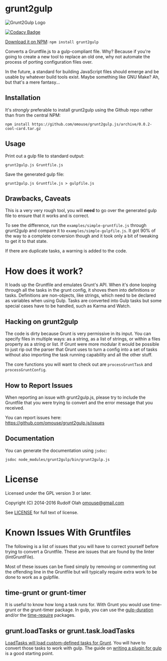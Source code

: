 # grunt2gulp

![Grunt2Gulp Logo](https://github.com/omouse/grunt2gulp.js/blob/master/grunt2gulp-logo.png)

[![Codacy Badge](https://api.codacy.com/project/badge/7174ac139c9e42fabec2ebc1df48de8a)](https://www.codacy.com/app/omouse/grunt2gulp-js)

[Download it on NPM](https://www.npmjs.com/package/grunt2gulp): `npm install grunt2gulp`

Converts a Gruntfile.js to a gulp-compliant file. Why? Because if
you're going to create a new tool to replace an old one, why not
automate the process of porting configuration files over.

In the future, a standard for building JavaScript files should emerge
and be usable by whatever build tools exist. Maybe something like GNU
Make? Ah, but that's a mere fantasy...

## Installation

It's *strongly* preferable to install grunt2gulp using the Github repo
rather than from the central NPM:

    npm install https://github.com/omouse/grunt2gulp.js/archive/0.0.2-cool-card.tar.gz

## Usage

Print out a gulp file to standard output:

    grunt2gulp.js Gruntfile.js

Save the generated gulp file:

    grunt2gulp.js Gruntfile.js > gulpfile.js

## Drawbacks, Caveats

This is a very very rough tool, you will **need** to go over the
generated gulp file to ensure that it works and is correct.

To see the difference, run the `examples/simple-gruntfile.js` through
grunt2gulp and compare it to `examples/simple-gulpfile.js`. It got 90%
of the way to a complete conversion though and it took only a bit of
tweaking to get it to that state.

If there are duplicate tasks, a warning is added to the code.

# How does it work?

It loads up the Gruntfile and emulates Grunt's API. When it's done
looping through all the tasks in the grunt config, it shoves them into
definitions or tasks. Definitions are non-objects, like strings, which
need to be declared as variables when using Gulp. Tasks are converted
into Gulp tasks but some special cases have to be handled, such as
Karma and Watch.

## Hacking on grunt2gulp

The code is dirty because Grunt is very permissive in its input. You
can specify files in multiple ways: as a string, as a list of strings,
or within a files property as a string or list. If Grunt were more
modular it would be possible to just rip out the parser that Grunt
uses to turn a config into a set of tasks without also importing the
task running capability and all the other stuff.

The core functions you will want to check out are `processGruntTask`
and `processGruntConfig`.

## How to Report Issues

When reporting an issue with grunt2gulp.js, please try to include the Gruntfile that you were trying to convert and the error message that you received.

You can report issues here: https://github.com/omouse/grunt2gulp.js/issues

## Documentation

You can generate the documentation using `jsdoc`:

    jsdoc node_modules/grunt2gulp/bin/grunt2gulp.js

# License

Licensed under the GPL version 3 or later.

Copyright (C) 2014-2016 Rudolf Olah <omouse@gmail.com>

See [LICENSE](./LICENSE) for full text of license.

# Known Issues With Gruntfiles

The following is a list of issues that you will have to correct
yourself before trying to convert a Gruntfile. These are issues that
are found by the linter (lintGruntFile).

Most of these issues can be fixed simply by removing or commenting out
the offending line in the Gruntfile but will typically require extra
work to be done to work as a gulpfile.

## time-grunt or grunt-timer

It is useful to know how long a task runs for. With Grunt you would use time-grunt or the grunt-timer package. In gulp, you can use the [gulp-duration](https://github.com/hughsk/gulp-duration) and/or the [time-require](https://github.com/jaguard/time-require) packages.

## grunt.loadTasks or grunt.task.loadTasks

[LoadTasks will load custom-defined tasks for Grunt](http://gruntjs.com/api/grunt.task#grunt.task.loadtasks). You will have to convert those tasks to work with gulp. The guide on [writing a plugin for gulp](https://github.com/gulpjs/gulp/blob/master/docs/writing-a-plugin/README.md) is a good starting point.
